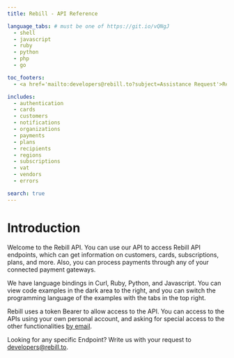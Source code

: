 ```yaml
---
title: Rebill - API Reference

language_tabs: # must be one of https://git.io/vQNgJ
  - shell
  - javascript
  - ruby
  - python
  - php
  - go

toc_footers:
  - <a href='mailto:developers@rebill.to?subject=Assistance Request'>Request Assistance</a>

includes:
  - authentication
  - cards
  - customers
  - notifications
  - organizations
  - payments
  - plans
  - recipients
  - regions
  - subscriptions
  - vat
  - vendors
  - errors

search: true
---
```


# Introduction

Welcome to the Rebill API. You can use our API to access Rebill API endpoints, which can get information on customers, cards, subscriptions, plans, and more. Also, you can process payments through any of your connected payment gateways.

We have language bindings in Curl, Ruby, Python, and Javascript. You can view code examples in the dark area to the right, and you can switch the programming language of the examples with the tabs in the top right.

Rebill uses a token Bearer to allow access to the API. You can access to the APIs using your own personal account, and asking for special access to the other functionalities [by email](mailto:developers@rebill.to).

Looking for any specific Endpoint? Write us with your request to [developers@rebill.to](mailto:developers@rebill.to).
